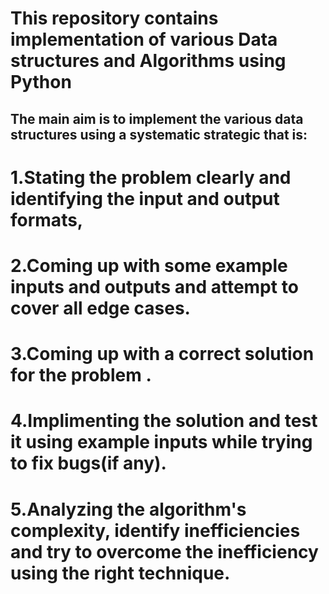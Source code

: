 # This repository contains implementation of various Data structures and Algorithms using Python
## The main aim is to implement the various data structures using a systematic strategic that is:
# 1.Stating the problem clearly and identifying the input and output formats,
# 2.Coming up with some example inputs and outputs and attempt to cover all edge cases.
# 3.Coming up with a correct solution for the problem .
# 4.Implimenting the solution and test it using example inputs while trying to fix bugs(if any).
# 5.Analyzing the algorithm's complexity, identify inefficiencies and try to overcome the inefficiency using the right technique.
